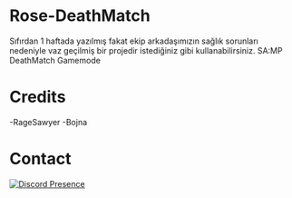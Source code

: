 # Rose-DeathMatch
Sıfırdan 1 haftada yazılmış fakat ekip arkadaşımızın sağlık sorunları nedeniyle vaz geçilmiş bir projedir istediğiniz gibi kullanabilirsiniz.
SA:MP DeathMatch Gamemode

# Credits
-RageSawyer
-Bojna

# Contact
[![Discord Presence](https://lanyard-profile-readme.vercel.app/api/908812042968907826)](https://discord.com/users/908812042968907826)


